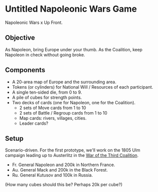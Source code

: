# Untitled Napoleonic Wars Game
Napoleonic Wars x Up Front.

## Objective
As Napoleon, bring Europe under your thumb. As the Coalition, keep Napoleon in check without going broke.

## Components
- A 20-area map of Europe and the surrounding area.
- Tokens (or cylinders) for National Will / Resources of each participant.
- A single ten-sided die, from 0 to 9.
- A pile of cubes for strength points.
- Two decks of cards (one for Napoleon, one for the Coalition).
  - 2 sets of Move cards from 1 to 10
  - 2 sets of Battle / Regroup cards from 1 to 10
  - Map cards: rivers, villages, cities.
  - Leader cards?

## Setup
Scenario-driven. For the first prototype, we'll work on the 1805 Ulm campaign leading up to Austerlitz in the [War of the Third Coalition](https://en.wikipedia.org/wiki/War_of_the_Third_Coalition).

- Fr. General Napoleon and 200k in Northern France.
- Au. General Mack and 200k in the Black Forest.
- Ru. General Kutusov and 100k in Russia.

(How many cubes should this be? Perhaps 20k per cube?)

